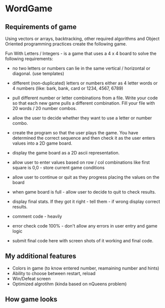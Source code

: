 # WordGame
## Requirements of game
 Using vectors or arrays, backtracking, other required algorithms and Object Oriented programming practices create the following game.

Fun With Letters / Integers - is a game that uses a 4 x 4 board to solve the following requirements:

- no two letters or numbers can lie in the same vertical / horizontal or diagonal. (use templates)

- different (non-duplicated) letters or numbers either as 4 letter words or 4 numbers (like: bark, bank, card or 1234, 4567, 6789)

- pull different number or letter combinations from a file. Write your code so that each new game pulls a different combination.  Fill your file with 20 words / 20 number combos.

- allow the user to decide whether they want to use a letter or number combo.

- create the program so that the user plays the game.  You have determined the correct sequence and then check it as the user enters values into a 2D game board.

- display the game board as a 2D ascii representation.  

- allow user to enter values based on row / col combinations like first square is 0,0 - store current game conditions

- allow user to continue or quit as they progress placing the values on the board

- when game board is full - allow user to decide to quit to check results.

- display final stats.  If they got it right - tell them - if wrong display correct results.

- comment code - heavily

- error check code 100% - don't allow any errors in user entry and game logic

- submit final code here with screen shots of it working and final code.

## My additional features
- Colors in game (to know entered number, reamaining number and hints)
- Ability to choose between restart, reload
- Win/Defeat screen
- Optimized algrotihm (kinda based on nQueens problem)

## How game looks 


